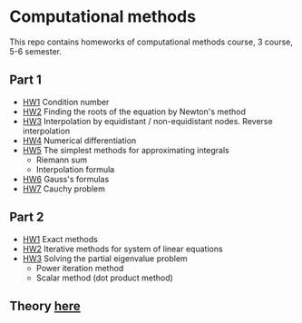 # Computational methods
This repo contains homeworks of computational methods course, 3 course, 5-6 semester.

## Part 1
+ [HW1](https://github.com/Feodoros/ComputationalMethods/blob/master/scripts/FstPart/HW1.ipynb) Condition number 
+ [HW2](https://github.com/Feodoros/ComputationalMethods/blob/master/scripts/FstPart/HW2.ipynb) Finding the roots of the equation by Newton's method
+ [HW3](https://github.com/Feodoros/ComputationalMethods/blob/master/scripts/FstPart/HW3.ipynb) Interpolation by equidistant / non-equidistant nodes. Reverse interpolation
+ [HW4](https://github.com/Feodoros/ComputationalMethods/blob/master/scripts/FstPart/HW4.ipynb) Numerical differentiation
+ [HW5](https://github.com/Feodoros/ComputationalMethods/blob/master/scripts/FstPart/HW5.ipynb) The simplest methods for approximating integrals 
	+ Riemann sum
	+ Interpolation formula
+ [HW6](https://github.com/Feodoros/ComputationalMethods/blob/master/scripts/FstPart/HW6.ipynb) Gauss's formulas
+ [HW7](https://github.com/Feodoros/ComputationalMethods/blob/master/scripts/FstPart/HW7.ipynb) Cauchy problem


## Part 2
 + [HW1](https://github.com/Feodoros/ComputationalMethods/blob/master/scripts/SndPart/HW1.ipynb) Exact methods 
 + [HW2](https://github.com/Feodoros/ComputationalMethods/blob/master/scripts/SndPart/HW2.ipynb) Iterative methods for system of linear equations
 + [HW3](https://github.com/Feodoros/ComputationalMethods/blob/master/scripts/SndPart/HW3.ipynb) Solving the partial eigenvalue problem
 	+ Power iteration method
	+ Scalar method (dot product method)
## Theory [here](https://github.com/Feodoros/ComputationalMethods/blob/master/method_part_1.pdf)
